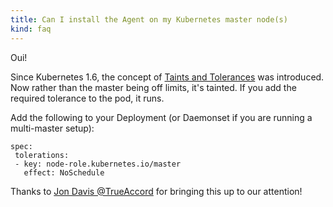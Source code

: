 ```yaml
---
title: Can I install the Agent on my Kubernetes master node(s)
kind: faq
---
```


Oui!

Since Kubernetes 1.6, the concept of [Taints and Tolerances][1] was introduced. Now rather than the master being off limits, it's tainted. If you add the required tolerance to the pod, it runs.

Add the following to your Deployment (or Daemonset if you are running a multi-master setup):
```
spec:
 tolerations:
 - key: node-role.kubernetes.io/master
   effect: NoSchedule
```

Thanks to [Jon Davis @TrueAccord][2] for bringing this up to our attention!

[1]: http://blog.kubernetes.io/2017/03/advanced-scheduling-in-kubernetes.html
[2]: https://github.com/ShakataGaNai

